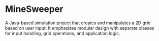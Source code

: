 # MineSweeper
A Java-based simulation project that creates and manipulates a 2D grid based on user input. It emphasizes modular design with separate classes for input handling, grid operations, and application logic.
